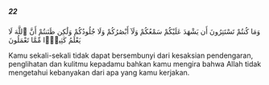 ##### 22

<span class="ayah">وَمَا كُنتُمْ تَسْتَتِرُونَ أَن يَشْهَدَ عَلَيْكُمْ سَمْعُكُمْ وَلَآ أَبْصَٰرُكُمْ وَلَا جُلُودُكُمْ وَلَٰكِن ظَنَنتُمْ أَنَّ ٱللَّهَ لَا يَعْلَمُ كَثِيرًۭا مِّمَّا تَعْمَلُونَ</span>

<span class="ayah_translation">Kamu sekali-sekali tidak dapat bersembunyi dari kesaksian pendengaran, penglihatan dan kulitmu kepadamu bahkan kamu mengira bahwa Allah tidak mengetahui kebanyakan dari apa yang kamu kerjakan.</span>
